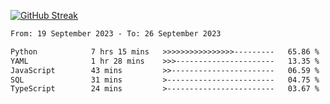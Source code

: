 [![GitHub Streak](https://streak-stats.demolab.com?user=renren-017&theme=sea&hide_border=true&background=DD272700)](https://git.io/streak-stats)

<!--START_SECTION:waka-->

```txt
From: 19 September 2023 - To: 26 September 2023

Python            7 hrs 15 mins   >>>>>>>>>>>>>>>>---------   65.86 %
YAML              1 hr 28 mins    >>>----------------------   13.35 %
JavaScript        43 mins         >>-----------------------   06.59 %
SQL               31 mins         >------------------------   04.75 %
TypeScript        24 mins         >------------------------   03.67 %
```

<!--END_SECTION:waka-->
